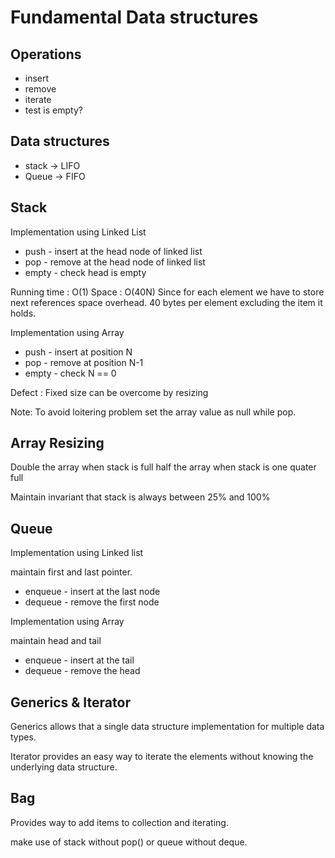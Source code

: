 Fundamental Data structures
=

Operations
-

* insert
* remove
* iterate
* test is empty?

Data structures
-

+ stack -> LIFO
+ Queue -> FIFO


Stack
-

Implementation using Linked List

* push - insert at the head node of linked list
* pop - remove at the head node of linked list
* empty - check head is empty

Running time : O(1)
Space : O(40N) Since for each element we have to store next references space overhead. 40 bytes per element excluding the item it holds.

Implementation using Array

* push - insert at position N
* pop - remove at position N-1
* empty - check N == 0

Defect : Fixed size can be overcome by resizing

Note:
To avoid loitering problem set the array value as null while pop.


Array Resizing
-

Double the array when stack is full
half the array when stack is one quater full

Maintain invariant that stack is always between 25% and 100%


Queue
-

Implementation using Linked list

maintain first and last pointer.

* enqueue - insert at the last node
* dequeue - remove the first node

Implementation using Array
 
maintain head and tail

* enqueue - insert at the tail 
* dequeue - remove the head


Generics & Iterator
-

Generics allows that a single data structure implementation for multiple data types.

Iterator provides an easy way to iterate the elements without knowing the underlying data structure.


Bag
-

Provides way to add items to collection and iterating.

make use of stack without pop() or queue without deque.

